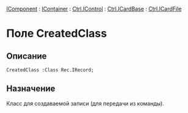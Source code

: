 ﻿---
Link: .Ctrl.ICardFile.@CreatedClass
---

[IComponent](topic:Com.Custom.ComClasses.IComponent.Default) :
[IContainer](topic:Com.Custom.ComClasses.IContainer.Default) :
[Ctrl.IControl](topic:Com.Custom.ComClasses.Ctrl.IControl.Default) :
[Ctrl.ICardBase](topic:Com.Custom.ComClasses.Ctrl.ICardBase.Default) :
[Ctrl.ICardFile](Default)

# Поле CreatedClass

## Описание

    CreatedClass :Class Rec.IRecord;

## Назначение

Класс для создаваемой записи (для передачи из команды).
